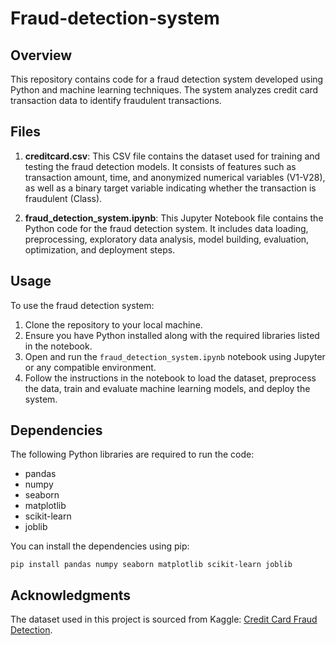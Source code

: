 # Fraud-detection-system

## Overview

This repository contains code for a fraud detection system developed using Python and machine learning techniques. The system analyzes credit card transaction data to identify fraudulent transactions.

## Files

1. **creditcard.csv**: This CSV file contains the dataset used for training and testing the fraud detection models. It consists of features such as transaction amount, time, and anonymized numerical variables (V1-V28), as well as a binary target variable indicating whether the transaction is fraudulent (Class).

2. **fraud_detection_system.ipynb**: This Jupyter Notebook file contains the Python code for the fraud detection system. It includes data loading, preprocessing, exploratory data analysis, model building, evaluation, optimization, and deployment steps.

## Usage

To use the fraud detection system:

1. Clone the repository to your local machine.
2. Ensure you have Python installed along with the required libraries listed in the notebook.
3. Open and run the `fraud_detection_system.ipynb` notebook using Jupyter or any compatible environment.
4. Follow the instructions in the notebook to load the dataset, preprocess the data, train and evaluate machine learning models, and deploy the system.

## Dependencies

The following Python libraries are required to run the code:

- pandas
- numpy
- seaborn
- matplotlib
- scikit-learn
- joblib

You can install the dependencies using pip:

```
pip install pandas numpy seaborn matplotlib scikit-learn joblib
```

## Acknowledgments

The dataset used in this project is sourced from Kaggle: [Credit Card Fraud Detection](https://www.kaggle.com/mlg-ulb/creditcardfraud).
